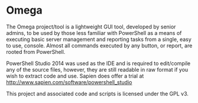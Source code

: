 Omega
=====

The Omega project/tool is a lightweight GUI tool, developed by senior admins, to be used by those less familiar with PowerShell as a means of executing basic server management and reporting tasks from a single, easy to use, console. Almost all commands executed by any button, or report, are rooted from PowerShell.

PowerShell Studio 2014 was used as the IDE and is required to edit/compile any of the source files, however, they are still readable in raw format if you wish to extract code and use. Sapien does offer a trial at http://www.sapien.com/software/powershell_studio

This project and associated code and scripts is licensed under the GPL v3.
